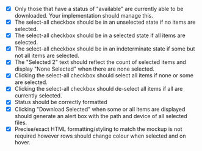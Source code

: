 - [x] Only those that have a status of "available" are currently able to be downloaded. Your implementation should manage this.
- [x] The select-all checkbox should be in an unselected state if no items are selected.
- [x] The select-all checkbox should be in a selected state if all items are selected.
- [x] The select-all checkbox should be in an indeterminate state if some but not all items are selected.
- [x] The "Selected 2" text should reflect the count of selected items and display "None Selected" when there are none selected.
- [x] Clicking the select-all checkbox should select all items if none or some are selected.
- [x] Clicking the select-all checkbox should de-select all items if all are currently selected.
- [x] Status should be correctly formatted
- [x] Clicking "Download Selected" when some or all items are displayed should generate an alert box with the path and device of all selected files.
- [x] Precise/exact HTML formatting/styling to match the mockup is not required however rows should change colour when selected and on hover.
